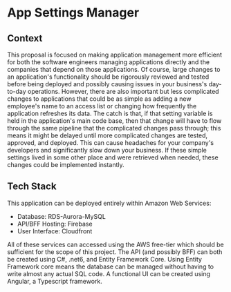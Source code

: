 # App Settings Manager

## Context
This proposal is focused on making application management more efficient for both the software engineers
managing applications directly and the companies that depend on those applications. Of course, large changes
to an application's functionality should be rigorously reviewed and tested before being deployed and possibly
causing issues in your business's day-to-day operations. However, there are also important but less complicated
changes to applications that could be as simple as adding a new employee's name to an access list or changing
how frequently the application refreshes its data. The catch is that, if that setting variable is held in the
application's main code base, then that change will have to flow through the same pipeline that the complicated
changes pass through; this means it might be delayed until more complicated changes are tested, approved,
and deployed.  This can cause headaches for your company's developers and significantly slow down your business.
If these simple settings lived in some other place and were retrieved when needed, these changes could be
implemented instantly.

## Tech Stack
This application can be deployed entirely within Amazon Web Services:
- Database: RDS-Aurora-MySQL
- API/BFF Hosting: Firebase
- User Interface: Cloudfront

All of these services can accessed using the AWS free-tier which should be sufficient for the scope of this
project. The API (and possibly BFF) can both be created using C#, .net6, and Entity Framework Core. Using
Entity Framework core means the database can be managed without having to write almost any actual SQL code.
A functional UI can be created using Angular, a Typescript framework.